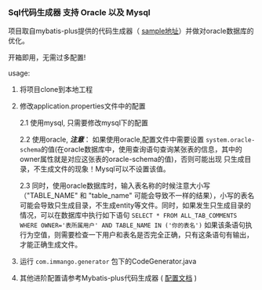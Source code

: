 ### Sql代码生成器 支持 Oracle 以及 Mysql

项目取自mybatis-plus提供的代码生成器（ [sample地址](https://github.com/baomidou/mybatis-plus-samples)）并做对oracle数据库的优化。

开箱即用，无需过多配置!

usage:

1. 将项目clone到本地工程

2. 修改application.properties文件中的配置

     2.1 使用mysql, 只需要修改mysql下的配置

     2.2 使用oracle, ***注意***： 如果使用oracle,配置文件中需要设置 `system.oracle-schema`的值(在oracle数据库中，使用查询语句查询某张表的信息，其中的owner属性就是对应这张表的oracle-schema的值)，否则可能出现		只生成目录，不生成文件的现象！Mysql可以不设置该值。
     
     2.3 同时，使用oracle数据库时，输入表名称的时候注意大小写（"TABLE_NAME" 和 "table_name" 可能会导致不一样的结果），小写的表名可能会导致只生成目录，不生成entity等文件。同时，如果发生只生成目录的情况，可以在数据库中执行如下语句 `SELECT * FROM ALL_TAB_COMMENTS WHERE OWNER='表所属用户' AND TABLE_NAME IN ('你的表名')` 如果该条语句执行为空值，则需要检查一下用户和表名是否完全正确，只有这条语句有输出，才能正确生成文件。

3. 运行 `com.immango.generator` 包下的CodeGenerator.java

4. 其他进阶配置请参考Mybatis-plus代码生成器 ( [配置文档](https://mp.baomidou.com/guide/generator.html) )

